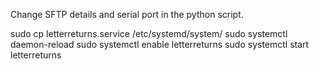 
Change SFTP details and serial port in the python script.

sudo cp letterreturns.service /etc/systemd/system/
sudo systemctl daemon-reload
sudo systemctl enable letterreturns
sudo systemctl start letterreturns

